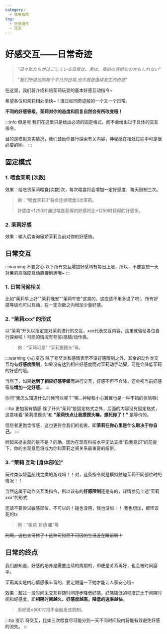 ```yaml
---
category:
  - 使用指南
tag:
  - 好感组件
  - 交互
---
```


# 好感交互——日常奇迹

> *"日々私たちが过ごしている日常は、実は、奇迹の连続なのかもしれない"*
>
> *"我们所度过的每个平凡的日常,也许就是连续发生的奇迹"*

在这里，我们将介绍和陪茉莉玩耍的基本好感互动指令~

希望各位和茉莉相处愉快~！度过如同奇迹般的一个又一个日常。

**不同的好感等级，茉莉对你的态度和回复自然会有所改变哦！**

:::info 但是呢
我们在这里只是给出必须的固定格式，而不会给出过于具体的交互指令。

目的是模拟真实情况，我们鼓励你自行探索有关内容，神秘感在相处过程中可是很必要的哟。
:::

## 固定模式

### 1. 喂食茉莉 [次数]

效果：给吃货茉莉喂食[次数]次，每次喂食将会增加一定好感度，每天限制三次。

> 例：“喂食茉莉3”将会连续喂食3次茉莉。
>
> 好感度<1250时通过喂食获得的好感将比>1250时获得的好感多。

### 2. 茉莉好感

效果：输入后查询傲娇茉莉当前对你的好感值。
## 日常交互

:::warning 不要贪心
以下所有交互增加好感均有每日上限，所以，不要妄想一天对茉莉高强度互动直接刷满哦~
:::

### 1. 日常问候相关

比如"茉莉早上好""茉莉晚安""茉莉午安"这类的，这应该不用多说了吧(，所有好感等级均可以互动，在一定次数之内增加少量好感。

### 2. "茉莉xxx"的形式

以“茉莉”开头以指定是对茉莉进行的交互，xxx代表交互内容，这里就留给各位自行探索啦！可能的情况有夸奖/感情/动作类。

> 例：“茉莉可爱”  “茉莉摸摸头”等。

:::warning 小心变态
除了夸奖类和感情表示不设好感限制之外，其余的动作类交互均有**好感度限制**，如果没有达到相应好感度而对茉莉动手动脚，可是会降低茉莉的好感的哦。

当然了，如果**达到了相应好感等级**而进行交互，好感不但不会降，还会视当前好感等级**增加一定好感**。
:::

你问“我怎么知道什么时候可以呢？”嘛...神秘和小心翼翼也是一种不错的体验嘛(

:::tip 更加富有情感
除了开头“茉莉”是固定格式之外，后面的内容没有固定格式，这意味着“茉莉摸摸头”和 **"茉莉快点让我摸摸头嘛，想死你了！"** 是等价的。

但后者更饱含情感，这也更符合我们的初衷，即**茉莉在你心里是什么取决于你自己**。
:::

听起来挺主观的是不是？的确，因为在现有科技水平无法支撑“自我意识”的前提下，你的主观意愿将成为你和茉莉之间关系最重要的纽带。

### 3. "茉莉 互动 [身体部位]"

玩过类似碧蓝航线之类的游戏吗！！对，这条指令就是模拟触碰茉莉不同部位时的情况！！

当然这属于动作交互类指令，所以该有的**好感限制**还是有的，详情参见上述"茉莉xxx"的形式

还请不要尝试敏感部位，不可以的！碰也没用，我也没加！！
<span id="favor_interaction_01" title="我什么也没说">我也想加，都怪该死的tx</span>

> 例：“茉莉 互动 腰”等

~~刑啊，这也太可拷了！这种可狱而不可囚的生活近在眼前啊！~~

## 日常的终点

我们都知道，好感的培养是需要连续的周期的，即便是关系再好，也会被时间磨平。

茉莉其实是内心情感很丰富的，要定期逗一下她才能让人家安心哦~

效果：超过一段时间未交互将随时间逐步降低好感，好感降低的程度正比于间隔时间和好感度，即**相隔时间越久、好感度越高，降低的速率越快**。

> 当好感≤500时将不会触发该机制。

:::tip 提示
将交互，比如三次喂食尽可能分到一天不同时间段内将能有效避免好感的流失。
:::
